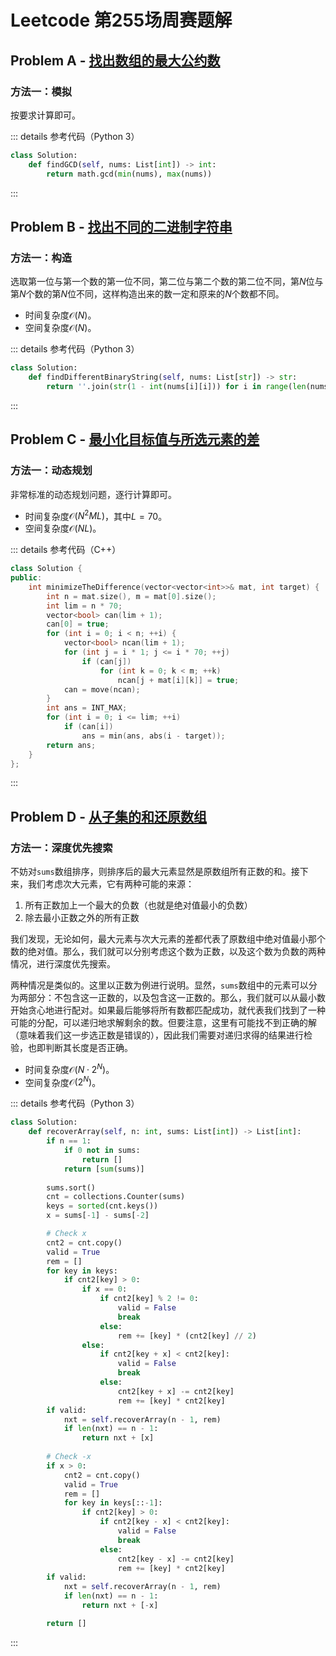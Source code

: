 # Leetcode 第255场周赛题解

## Problem A - [找出数组的最大公约数](https://leetcode.cn/problems/find-greatest-common-divisor-of-array/)

### 方法一：模拟

按要求计算即可。

::: details 参考代码（Python 3）

```python
class Solution:
    def findGCD(self, nums: List[int]) -> int:
        return math.gcd(min(nums), max(nums))
```

:::

## Problem B - [找出不同的二进制字符串](https://leetcode.cn/problems/find-unique-binary-string/)

### 方法一：构造

选取第一位与第一个数的第一位不同，第二位与第二个数的第二位不同，第$N$位与第$N$个数的第$N$位不同，这样构造出来的数一定和原来的$N$个数都不同。

- 时间复杂度$\mathcal{O}(N)$。
- 空间复杂度$\mathcal{O}(N)$。

::: details 参考代码（Python 3）

```python
class Solution:
    def findDifferentBinaryString(self, nums: List[str]) -> str:
        return ''.join(str(1 - int(nums[i][i])) for i in range(len(nums)))
```

:::

## Problem C - [最小化目标值与所选元素的差](https://leetcode.cn/problems/minimize-the-difference-between-target-and-chosen-elements/)

### 方法一：动态规划

非常标准的动态规划问题，逐行计算即可。

- 时间复杂度$\mathcal{O}(N^2ML)$，其中$L=70$。
- 空间复杂度$\mathcal{O}(NL)$。

::: details 参考代码（C++）

```cpp
class Solution {
public:
    int minimizeTheDifference(vector<vector<int>>& mat, int target) {
        int n = mat.size(), m = mat[0].size();
        int lim = n * 70;
        vector<bool> can(lim + 1);
        can[0] = true;
        for (int i = 0; i < n; ++i) {
            vector<bool> ncan(lim + 1);
            for (int j = i * 1; j <= i * 70; ++j)
                if (can[j])
                    for (int k = 0; k < m; ++k)
                        ncan[j + mat[i][k]] = true;
            can = move(ncan);
        }
        int ans = INT_MAX;
        for (int i = 0; i <= lim; ++i)
            if (can[i])
                ans = min(ans, abs(i - target));
        return ans;
    }
};
```

:::

## Problem D - [从子集的和还原数组](https://leetcode.cn/problems/find-array-given-subset-sums/)

### 方法一：深度优先搜索

不妨对`sums`数组排序，则排序后的最大元素显然是原数组所有正数的和。接下来，我们考虑次大元素，它有两种可能的来源：

1. 所有正数加上一个最大的负数（也就是绝对值最小的负数）
2. 除去最小正数之外的所有正数

我们发现，无论如何，最大元素与次大元素的差都代表了原数组中绝对值最小那个数的绝对值。那么，我们就可以分别考虑这个数为正数，以及这个数为负数的两种情况，进行深度优先搜索。

两种情况是类似的。这里以正数为例进行说明。显然，`sums`数组中的元素可以分为两部分：不包含这一正数的，以及包含这一正数的。那么，我们就可以从最小数开始贪心地进行配对。如果最后能够将所有数都匹配成功，就代表我们找到了一种可能的分配，可以递归地求解剩余的数。但要注意，这里有可能找不到正确的解（意味着我们这一步选正数是错误的），因此我们需要对递归求得的结果进行检验，也即判断其长度是否正确。

- 时间复杂度$\mathcal{O}(N\cdot2^N)$。
- 空间复杂度$\mathcal{O}(2^N)$。

::: details 参考代码（Python 3）

```python
class Solution:
    def recoverArray(self, n: int, sums: List[int]) -> List[int]:
        if n == 1:
            if 0 not in sums:
                return []
            return [sum(sums)]
        
        sums.sort()
        cnt = collections.Counter(sums)
        keys = sorted(cnt.keys())
        x = sums[-1] - sums[-2]

        # Check x
        cnt2 = cnt.copy()
        valid = True
        rem = []
        for key in keys:
            if cnt2[key] > 0:
                if x == 0:
                    if cnt2[key] % 2 != 0:
                        valid = False
                        break
                    else:
                        rem += [key] * (cnt2[key] // 2)
                else:
                    if cnt2[key + x] < cnt2[key]:
                        valid = False
                        break
                    else:
                        cnt2[key + x] -= cnt2[key]
                        rem += [key] * cnt2[key]
        if valid:
            nxt = self.recoverArray(n - 1, rem)
            if len(nxt) == n - 1:
                return nxt + [x]
        
        # Check -x
        if x > 0:
            cnt2 = cnt.copy()
            valid = True
            rem = []
            for key in keys[::-1]:
                if cnt2[key] > 0:
                    if cnt2[key - x] < cnt2[key]:
                        valid = False
                        break
                    else:
                        cnt2[key - x] -= cnt2[key]
                        rem += [key] * cnt2[key]
        if valid:
            nxt = self.recoverArray(n - 1, rem)
            if len(nxt) == n - 1:
                return nxt + [-x]

        return []
```

:::

<Utterances />
